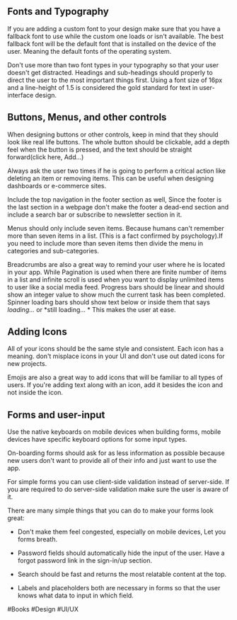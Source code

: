 ## Fonts and Typography

If you are adding a custom font to your design make sure that you have a fallback font to use while the custom one loads or isn't available. The best fallback font will be the default font that is installed on the device of the user. Meaning the default fonts of the operating system.

Don't use more than two font types in your typography so that your user doesn't get distracted. Headings and sub-headings should properly to direct the user to the most important things first. Using a font size of 16px and a line-height of 1.5 is considered the gold standard for text in user-interface design.

## Buttons, Menus, and other controls

When designing buttons or other controls, keep in mind that they should look like real life buttons. The whole button should be clickable, add a depth feel when the button is pressed, and the text should be straight forward(click here, Add...)

Always ask the user two times if he is going to perform a critical action like deleting an item or removing items. This can be useful when designing dashboards or e-commerce sites.

Include the top navigation in the footer section as well, Since the footer is the last section in a webpage don't make the footer a dead-end section and include a search bar or subscribe to newsletter section in it.

Menus should only include seven items. Because humans can't remember more than seven items in a list. (This is a fact confirmed by psychology).If you need to include more than seven items then divide the menu in categories and sub-categories.

Breadcrumbs are also a great way to remind your user where he is located in your app. While Pagination is used when there are finite number of items in a list and infinite scroll is used when you want to display unlimited items to user like a social media feed. Progress bars should be linear and should show an integer value to show much the current task has been completed. Spinner loading bars should show text below or inside them that says *loading...* or *still loading... * This makes the user at ease.

## Adding Icons

All of your icons should be the same style and consistent. Each icon has a meaning. don't misplace icons in your UI and don't use out dated icons for new projects.

Emojis are also a great way to add icons that will be familiar to all types of users. If you're  adding text along with an icon, add it besides the icon and not inside the icon.

## Forms and user-input

Use the native keyboards on mobile devices when building forms, mobile devices have specific keyboard options for some input types.

On-boarding forms should ask for as less information as possible because new users don't want to provide all of their info and just want to use the app.

For simple forms you can use client-side validation instead of server-side. If you are required to do server-side validation make sure the user is aware of it.

There are many simple things that you can do to make your forms look great:

- Don't make them feel congested, especially on mobile devices, Let you forms breath.

- Password fields should automatically hide the input of the user. Have a forgot password link in the sign-in/up section.

- Search should be fast and returns the most relatable content at the top.

- Labels and placeholders both are necessary in forms so that the user knows what data to input in which field.

#Books #Design #UI/UX 